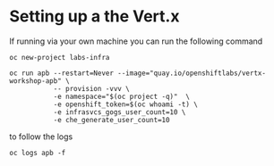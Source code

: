 # Setting up a the Vert.x 

If running via your own machine you can run the following command

  ```
  oc new-project labs-infra

  oc run apb --restart=Never --image="quay.io/openshiftlabs/vertx-workshop-apb" \
             -- provision -vvv \
             -e namespace="$(oc project -q)"  \
             -e openshift_token=$(oc whoami -t) \
             -e infrasvcs_gogs_user_count=10 \
             -e che_generate_user_count=10
  ```

to follow the logs
  ```
  oc logs apb -f
  ```